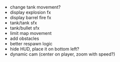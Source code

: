 - change tank movement?
- display explosion fx
- display barrel fire fx
- tank/tank sfx
- tank/bullet sfx
- limit map movement
- add obstacles
- better respawn logic
- hide HUD, place it on bottom left?
- dynamic cam (center on player, zoom with speed?)
